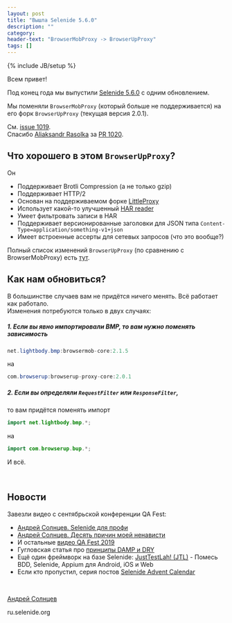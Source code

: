 ```yaml
---
layout: post
title: "Вышла Selenide 5.6.0"
description: ""
category:
header-text: "BrowserMobProxy -> BrowserUpProxy"
tags: []
---
```

{% include JB/setup %}

Всем привет!

Под конец года мы выпустили [Selenide 5.6.0](https://github.com/selenide/selenide/milestone/87?closed=1) с одним обновлением.

Мы поменяли `BrowserMobProxy` (который больше не поддерживается) на его форк `BrowserUpProxy` (текущая версия 2.0.1).

См. [issue 1019](https://github.com/selenide/selenide/issues/1019).  
Спасибо [Aliaksandr Rasolka](https://github.com/rosolko) за [PR 1020](https://github.com/selenide/selenide/pull/1020).

## Что хорошего в этом `BrowserUpProxy`?

Он
* Поддерживает Brotli Compression (а не только gzip)
* Поддерживает HTTP/2
* Основан на поддерживаемом форке [LittleProxy](https://github.com/mrog/LittleProxy)
* Использует какой-то улучшенный [HAR reader](https://github.com/sdstoehr/har-reader)
* Умеет фильтровать записи в HAR
* Поддерживает версионированные заголовки для JSON типа `Content-Type=application/something-v1+json`
* Имеет встроенные ассерты для сетевых запросов (что это вообще?)

Полный список изменений `BrowserUpProxy` (по сравнению с BrowserMobProxy) есть [тут](https://github.com/browserup/browserup-proxy/blob/master/CHANGELOG.md).

## Как нам обновиться?

В большинстве случаев вам не придётся ничего менять. Всё работает как работало.   
Изменения потребуются только в двух случаях:

##### 1. Если вы явно импортировали BMP, то вам нужно поменять зависимость
```java
net.lightbody.bmp:browsermob-core:2.1.5
```

на 

```java
com.browserup:browserup-proxy-core:2.0.1
```

##### 2. Если вы определяли `RequestFilter` или `ResponseFilter`,

то вам придётся поменять импорт

```java
import net.lightbody.bmp.*;
```

на 

```java
import com.browserup.bup.*;
```

И всё. 

<br/> 

## Новости

Завезли видео с сентябрьской конференции QA Fest:
* [Андрей Солнцев. Selenide для профи](https://www.youtube.com/watch?v=be_cTwayRQc)
* [Андрей Солнцев. Десять причин моей ненависти](https://www.youtube.com/watch?v=pln38fIbYqA&t=226s)
* И остальные [видео QA Fest 2019](https://www.youtube.com/playlist?list=PLuOBDBq7MW70q24thB9tidD2-2Tysf8FS)
* Гугловская статья про [принципы DAMP и DRY](https://testing.googleblog.com/2019/12/testing-on-toilet-tests-too-dry-make.html)
* Ещё один фреймворк на базе Selenide: [JustTestLah! (JTL)](https://www.justtestlah.qa/) - Помесь BDD, Selenide, Appium для Android, iOS и Web
* Если кто пропустил, серия постов [Selenide Advent Calendar](/blog)

<br>

[Андрей Солнцев](http://asolntsev.github.io/)

ru.selenide.org
